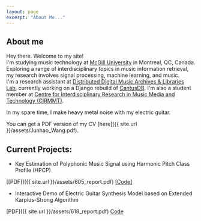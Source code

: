 ```yaml
---
layout: page
excerpt: "About Me..."
---
```

## About me

Hey there. Welcome to my site! \
I'm studying music technology at [McGill University](https://www.mcgill.ca/) in Montreal, QC, Canada. \
Exploring a range of interdisciplinary topics in music information retrieval, my research involves signal processing, machine learning, and music. \
I'm a research assistant at [Distributed Digital Music Archives & Libraries Lab](https://ddmal.music.mcgill.ca/), currently working on a Django rebuild of [CantusDB](http://cantus.uwaterloo.ca/). I'm also a student member at [Centre for Interdisciplinary Research in Music Media and Technology (CIRMMT)](https://www.cirmmt.org/).

In my spare time, I make heavy metal noise with my electric guitar. 

You can get a PDF version of my CV [here]({{ site.url }}/assets/Junhao_Wang.pdf).

## Current Projects:

- Key Estimation of Polyphonic Music Signal using Harmonic Pitch Class Profile (HPCP) 

[[PDF]]({{ site.url }}/assets/605_report.pdf) [[Code]](https://github.com/jwang44/HPCP-Key-Finder)

- Interactive Demo of Electric Guitar Synthesis Model based on Extended Karplus-Strong Algorithm 

[PDF]({{ site.url }}/assets/618_report.pdf) [Code](https://github.com/jwang44/KS-extended)

